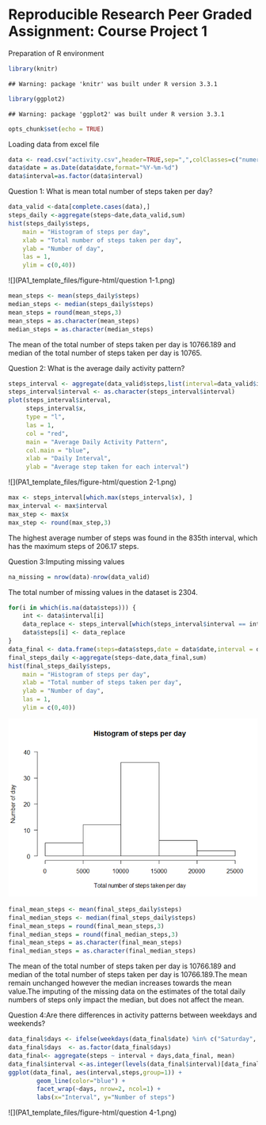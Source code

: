 Reproducible Research Peer Graded Assignment: Course Project 1
==============================================================

Preparation of R environment


```r
library(knitr)
```

```
## Warning: package 'knitr' was built under R version 3.3.1
```

```r
library(ggplot2)
```

```
## Warning: package 'ggplot2' was built under R version 3.3.1
```

```r
opts_chunk$set(echo = TRUE)
```

Loading data from excel file


```r
data <- read.csv("activity.csv",header=TRUE,sep=",",colClasses=c("numeric","character","numeric"))
data$date = as.Date(data$date,format="%Y-%m-%d")
data$interval=as.factor(data$interval)
```

Question 1: What is mean total number of steps taken per day?

```r
data_valid <-data[complete.cases(data),]
steps_daily <-aggregate(steps~date,data_valid,sum)
hist(steps_daily$steps, 
    main = "Histogram of steps per day",
    xlab = "Total number of steps taken per day",
    ylab = "Number of day",
    las = 1,
    ylim = c(0,40))
```

![](PA1_template_files/figure-html/question 1-1.png)<!-- -->

```r
mean_steps <- mean(steps_daily$steps)
median_steps <- median(steps_daily$steps)
mean_steps = round(mean_steps,3)
mean_steps = as.character(mean_steps)
median_steps = as.character(median_steps)
```
The mean of the total number of steps taken per day is 10766.189 and median of the total number of steps taken per day is 10765.

Question 2: What is the average daily activity pattern?

```r
steps_interval <- aggregate(data_valid$steps,list(interval=data_valid$interval),mean)
steps_interval$interval <- as.character(steps_interval$interval)
plot(steps_interval$interval, 
     steps_interval$x, 
     type = "l", 
     las = 1, 
     col = "red", 
     main = "Average Daily Activity Pattern",
     col.main = "blue",
     xlab = "Daily Interval",
     ylab = "Average step taken for each interval")
```

![](PA1_template_files/figure-html/question 2-1.png)<!-- -->

```r
max <- steps_interval[which.max(steps_interval$x), ]
max_interval <- max$interval
max_step <- max$x
max_step <- round(max_step,3)
```
The highest average number of steps was found in the 835th interval, which has the maximum steps of 206.17 steps.

Question 3:Imputing missing values

```r
na_missing = nrow(data)-nrow(data_valid)
```
The total number of missing values in the dataset is 2304.

```r
for(i in which(is.na(data$steps))) {
    int <- data$interval[i]
    data_replace <- steps_interval[which(steps_interval$interval == int), ]$x
    data$steps[i] <- data_replace
}
data_final <- data.frame(steps=data$steps,date = data$date,interval = data$interval)
final_steps_daily <-aggregate(steps~date,data_final,sum)
hist(final_steps_daily$steps, 
    main = "Histogram of steps per day",
    xlab = "Total number of steps taken per day",
    ylab = "Number of day",
    las = 1,
    ylim = c(0,40))
```

![](PA1_template_files/figure-html/unnamed-chunk-1-1.png)<!-- -->

```r
final_mean_steps <- mean(final_steps_daily$steps)
final_median_steps <- median(final_steps_daily$steps)
final_mean_steps = round(final_mean_steps,3)
final_median_steps = round(final_median_steps,3)
final_mean_steps = as.character(final_mean_steps)
final_median_steps = as.character(final_median_steps)
```
The mean of the total number of steps taken per day is 10766.189 and median of the total number of steps taken per day is 10766.189.The mean remain unchanged however the median increases towards the mean value.The imputing of the missing data on the estimates of the total daily numbers of steps only impact the median, but does not affect the mean.

Question 4:Are there differences in activity patterns between weekdays and weekends?

```r
data_final$days <- ifelse(weekdays(data_final$date) %in% c("Saturday", "Sunday"), "weekend", "weekday")
data_final$days  <- as.factor(data_final$days)
data_final<- aggregate(steps ~ interval + days,data_final, mean)
data_final$interval <-as.integer(levels(data_final$interval)[data_final$interval])
ggplot(data_final, aes(interval,steps,group=1)) + 
        geom_line(color="blue") + 
        facet_wrap(~days, nrow=2, ncol=1) +
        labs(x="Interval", y="Number of steps")
```

![](PA1_template_files/figure-html/question 4-1.png)<!-- -->
        


  
